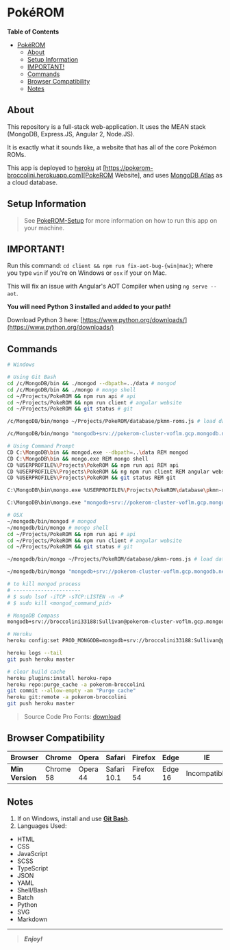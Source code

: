 [comment]: # (Begin README.md)

# Pok&eacute;ROM

<!--
My Quote
========
There isn't a problem when you don't why it's not working,
there's a problem when you don't know why it is working.
-->

**Table of Contents**
<!-- TOC -->

- [Pok&eacute;ROM](#pokeacuterom)
  - [About](#about)
  - [Setup Information](#setup-information)
  - [IMPORTANT!](#important)
  - [Commands](#commands)
  - [Browser Compatibility](#browser-compatibility)
  - [Notes](#notes)

<!-- /TOC -->

## About

This repository is a full-stack web-application. It uses the MEAN stack (MongoDB, Express.JS, Angular 2, Node.JS).

It is exactly what it sounds like, a website that has all of the core Pok&eacute;mon ROMs.

This app is deployed to [heroku][Heroku] at [https://pokerom-broccolini.herokuapp.com][PokeROM Website], and uses [MongoDB Atlas][MongoDB Atlas Cloud] as a cloud database.

## Setup Information

> See [PokeROM-Setup][PokeROM Setup Repo] for more information on how to run this app on your machine.

## IMPORTANT!

Run this command: `cd client && npm run fix-aot-bug-{win|mac}`; where you type `win` if you're on Windows or `osx` if your on Mac.

This will fix an issue with Angular's AOT Compiler when using `ng serve --aot`.

**You will need Python 3 installed and added to your path!**

Download Python 3 here: [https://www.python.org/downloads/](https://www.python.org/downloads/)

## Commands

```bash
# Windows

# Using Git Bash
cd /c/MongoDB/bin && ./mongod --dbpath=../data # mongod
cd /c/MongoDB/bin && ./mongo # mongo shell
cd ~/Projects/PokeROM && npm run api # api
cd ~/Projects/PokeROM && npm run client # angular website
cd ~/Projects/PokeROM && git status # git

/c/MongoDB/bin/mongo ~/Projects/PokeROM/database/pkmn-roms.js # load data

/c/MongoDB/bin/mongo "mongodb+srv://pokerom-cluster-voflm.gcp.mongodb.net/pkmn-roms" --username broccolini33188 --password Sullivan # prod mongo shell

# Using Command Prompt
CD C:\MongoDB\bin && mongod.exe --dbpath=..\data REM mongod
CD C:\MongoDB\bin && mongo.exe REM mongo shell
CD %USERPROFILE%\Projects\PokeROM && npm run api REM api
CD %USERPROFILE%\Projects\PokeROM && ng npm run client REM angular website
CD %USERPROFILE%\Projects\PokeROM && git status REM git

C:\MongoDB\bin\mongo.exe %USERPROFILE%\Projects\PokeROM\database\pkmn-roms.js REM load data

C:\MongoDB\bin\mongo.exe "mongodb+srv://pokerom-cluster-voflm.gcp.mongodb.net/pkmn-roms" --username broccolini33188 --password Sullivan REM prod mongo shell

# OSX
~/mongodb/bin/mongod # mongod
~/mongodb/bin/mongo # mongo shell
cd ~/Projects/PokeROM && npm run api # api
cd ~/Projects/PokeROM && npm run client # angular website
cd ~/Projects/PokeROM && git status # git

~/mongodb/bin/mongo ~/Projects/PokeROM/database/pkmn-roms.js # load data

~/mongodb/bin/mongo "mongodb+srv://pokerom-cluster-voflm.gcp.mongodb.net/pkmn-roms" --username broccolini33188 --password Sullivan # prod mongo shell

# to kill mongod process
# ----------------------
# $ sudo lsof -iTCP -sTCP:LISTEN -n -P
# $ sudo kill <mongod_command_pid>

# MongoDB Compass
mongodb+srv://broccolini33188:Sullivan@pokerom-cluster-voflm.gcp.mongodb.net/test

# Heroku
heroku config:set PROD_MONGODB=mongodb+srv://broccolini33188:Sullivan@pokerom-cluster-voflm.gcp.mongodb.net/pkmn-roms?retryWrites=true&w=majority

heroku logs --tail
git push heroku master

# clear build cache
heroku plugins:install heroku-repo
heroku repo:purge_cache -a pokerom-broccolini
git commit --allow-empty -am "Purge cache"
heroku git:remote -a pokerom-broccolini
git push heroku master
```

> Source Code Pro Fonts: [download][Source Code Pro Fonts Download]

## Browser Compatibility

|   Browser       | Chrome    | Opera    | Safari      | Firefox    | Edge    | IE           |
|-----------------|-----------|----------|-------------|------------|---------|--------------|
| **Min Version** | Chrome 58 | Opera 44 | Safari 10.1 | Firefox 54 | Edge 16 | Incompatible |

## Notes

1. If on Windows, install and use **[Git Bash](https://git-scm.com/ "Git SCM")**.
2. Languages Used:
  * HTML
  * CSS
  * JavaScript
  * SCSS
  * TypeScript
  * JSON
  * YAML
  * Shell/Bash
  * Batch
  * Python
  * SVG
  * Markdown

--------

> _**Enjoy!**_

[Heroku]: <https://www.heroku.com/> "Heroku Website"
[PokeROM Website]: <https://pokerom-broccolini.herokuapp.com> "https://pokerom-broccolini.herokuapp.com"
[MongoDB Atlas Cloud]: <https://cloud.mongodb.com> "MongoDB Atlas Cloud Document DB"
[PokeROM Setup Repo]: <https://github.com/bag33188/PokeROM-Setup> "PokeROM-Setup Github Repository"
[Source Code Pro Fonts Download]: <https://onedrive.live.com/download?cid=093DC4D54812866B&resid=93DC4D54812866B%21106790&authkey=AGxEetnlDbFwcBA> "Source Code Pro Fonts Download (Direct Download)"

[comment]: # "End README.md"
